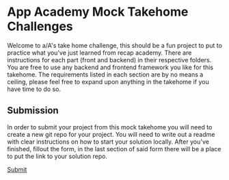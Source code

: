 # App Academy Mock Takehome Challenges

Welcome to a/A's take home challenge, this should be a fun project to put to practice what you've just learned from recap academy.
There are instructions for each part (front and backend) in their respective folders.
You are free to use any backend and frontend framework you like for this takehome.
The requirements listed in each section are by no means a ceiling, please feel free to expand upon anything in the takehome if you have time to do so.

## Submission
In order to submit your project from this mock takehome you will need to create a new git repo for your project. You will need to write out a readme with clear instructions on how to start your solution locally. After you've finished, fillout the form, in the last section of said form there will be a place to put the link to your solution repo.

<a href="https://docs.google.com/forms/d/e/1FAIpQLSfqjYoame7tAiIOmQdC8nkDASqg9tDhEoe-n_DdQxSuw-3QgQ/viewform?usp=sf_link">Submit</a>